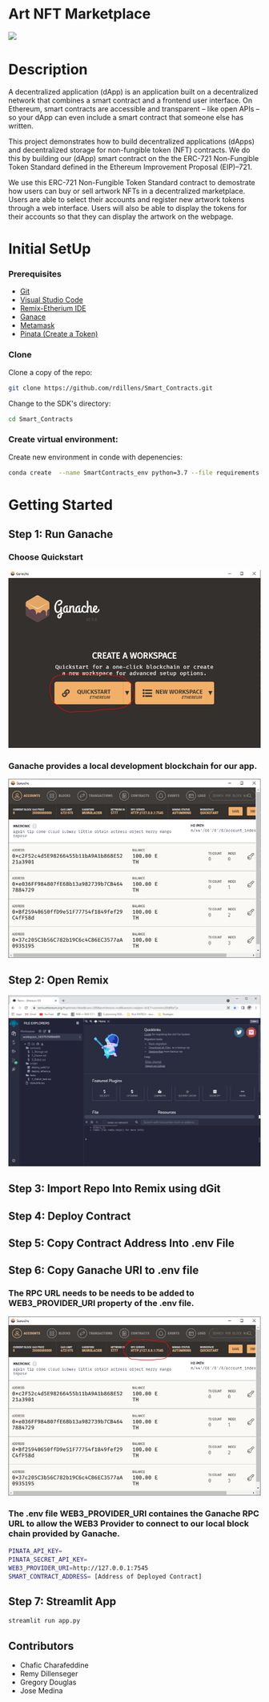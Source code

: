 # Art NFT Marketplace
![](https://i.guim.co.uk/img/media/8ff0a1b159384d1c849f1b74a17d63f5b4e2a716/0_539_4000_2400/master/4000.jpg?width=620&quality=85&auto=format&fit=max&s=e338f8a728f6975789d6ea84c3a96dd9)

# Description
A decentralized application (dApp) is an application built on a decentralized network that combines a smart contract and a frontend user interface. On Ethereum, smart contracts are accessible and transparent – like open APIs – so your dApp can even include a smart contract that someone else has written.

This project demonstrates how to build decentralized applications (dApps) and decentralized storage for non-fungible token (NFT) contracts.  We do this by building our (dApp) smart contract on the the ERC-721 Non-Fungible Token Standard defined in the Ethereum Improvement Proposal (EIP)–721.

We use this ERC-721 Non-Fungible Token Standard contract to demostrate how users can buy or sell artwork NFTs in a decentralized marketplace. Users are able to select their accounts and register new artwork tokens through a web interface. Users will also be able to display the tokens for their accounts so that they can display the artwork on the webpage.


# Initial SetUp

### Prerequisites

- [Git](https://git-scm.com/downloads) 
- [Visual Studio Code](https://code.visualstudio.com/)
- [Remix-Etherium IDE](https://remix.ethereum.org/) 
- [Ganace](https://www.trufflesuite.com/ganache/)
- [Metamask](https://metamask.io/)
- [Pinata (Create a Token)](https://www.pinata.cloud/)

### Clone
Clone a copy of the repo:

```bash
git clone https://github.com/rdillens/Smart_Contracts.git
```

Change to the SDK's directory:

```bash
cd Smart_Contracts
```

### Create virtual environment: 

Create new environment in conde with depenencies:

```bash
conda create  --name SmartContracts_env python=3.7 --file requirements.txt
```
# Getting Started

## Step 1: Run Ganache

 ### Choose Quickstart

![](/images/ganache-quickstart.PNG)


 ### Ganache provides a local development blockchain for our app.


![](/images/ganache-open.PNG)

## Step 2: Open Remix
![Open Remix](/images/remix-open.PNG)


## Step 3: Import Repo Into Remix using dGit

## Step 4: Deploy Contract 

## Step 5: Copy Contract Address Into .env File

## Step 6: Copy Ganache URI to .env file

### The RPC URL needs to be needs to be added to WEB3_PROVIDER_URI property of the .env file. 
![](/images/ganache-open_rpc-server-highlighted.PNG)

 
 ### The .env file WEB3_PROVIDER_URI containes the Ganache RPC URL to allow the  WEB3 Provider to connect to our local block chain provided by Ganache.

```bash
PINATA_API_KEY=
PINATA_SECRET_API_KEY=
WEB3_PROVIDER_URI=http://127.0.0.1:7545
SMART_CONTRACT_ADDRESS= [Address of Deployed Contract]
```


## Step 7:  Streamlit App

```bash
streamlit run app.py
```

## Contributors
- Chafic Charafeddine
- Remy Dillenseger
- Gregory Douglas
- Jose Medina